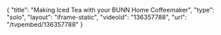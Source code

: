 {
    "title": "Making Iced Tea with your BUNN Home Coffeemaker",
    "type": "solo",
    "layout": "iframe-static",
    "videoId": "136357788",
    "url": "\/tvpembed\/136357788"
}